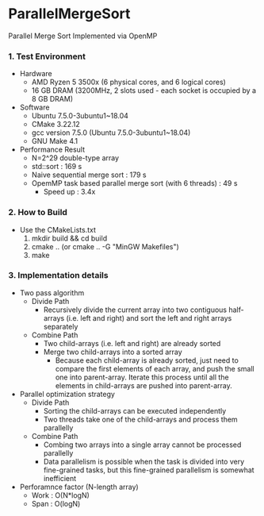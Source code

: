 # ParallelMergeSort
Parallel Merge Sort Implemented via OpenMP
 
### 1. Test Environment
- Hardware
    - AMD Ryzen 5 3500x (6 physical cores, and 6 logical cores)  
    - 16 GB DRAM (3200MHz, 2 slots used - each socket is occupied by a 8 GB DRAM)  
- Software
    - Ubuntu 7.5.0-3ubuntu1~18.04
    - CMake 3.22.12 
    - gcc version 7.5.0 (Ubuntu 7.5.0-3ubuntu1~18.04)  
    - GNU Make 4.1  
- Performance Result
    - N=2^29 double-type array
    - std::sort : 169 s
    - Naive sequential merge sort : 179 s
    - OpemMP task based parallel merge sort (with 6 threads) : 49 s
        - Speed up : 3.4x

### 2. How to Build
- Use the CMakeLists.txt  
    1. mkdir build && cd build  
    2. cmake .. (or cmake .. -G "MinGW Makefiles")  
    3. make  

### 3. Implementation details
- Two pass algorithm
    - Divide Path 
        - Recursively divide the current array into two contiguous half-arrays (i.e. left and right) and sort the left and right arrays separately
    - Combine Path
        - Two child-arrays (i.e. left and right) are already sorted
        - Merge two child-arrays into a sorted array 
            - Because each child-array is already sorted, just need to compare the first elements of each array, and push the small one into parent-array. Iterate this process until all the elements in child-arrays are pushed into parent-array.
- Parallel optimization strategy
    - Divide Path 
        - Sorting the child-arrays can be executed independently
        - Two threads take one of the child-arrays and process them parallelly
    - Combine Path
        - Combing two arrays into a single array cannot be processed parallelly 
        - Data parallelism is possible when the task is divided into very fine-grained tasks, but this fine-grained parallelism is somewhat inefficient
- Perforamnce factor (N-length array)
    - Work : O(N*logN)
    - Span : O(logN)
